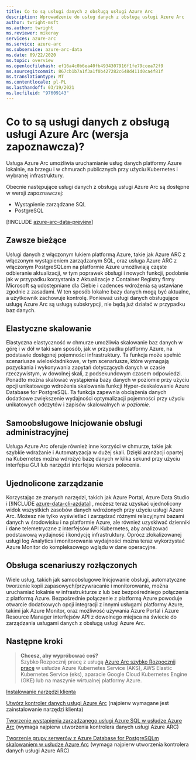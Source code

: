 ```yaml
---
title: Co to są usługi danych z obsługą usługi Azure Arc
description: Wprowadzenie do usług danych z obsługą usługi Azure Arc
author: twright-msft
ms.author: twright
ms.reviewer: mikeray
services: azure-arc
ms.service: azure-arc
ms.subservice: azure-arc-data
ms.date: 09/22/2020
ms.topic: overview
ms.openlocfilehash: ef16a4c0b6ea40fb4934307916f1fe79ccea72f9
ms.sourcegitcommit: 867cb1b7a1f3a1f0b427282c648d411d0ca4f81f
ms.translationtype: MT
ms.contentlocale: pl-PL
ms.lasthandoff: 03/19/2021
ms.locfileid: "97609143"
---
```

# <a name="what-are-azure-arc-enabled-data-services-preview"></a>Co to są usługi danych z obsługą usługi Azure Arc (wersja zapoznawcza)?

Usługa Azure Arc umożliwia uruchamianie usług danych platformy Azure lokalnie, na brzegu i w chmurach publicznych przy użyciu Kubernetes i wybranej infrastruktury.

Obecnie następujące usługi danych z obsługą usługi Azure Arc są dostępne w wersji zapoznawczej:

- Wystąpienie zarządzane SQL
- PostgreSQL

[!INCLUDE [azure-arc-data-preview](../../../includes/azure-arc-data-preview.md)]

## <a name="always-current"></a>Zawsze bieżące

Usługi danych z włączonym łukiem platformą Azure, takie jak Azure ARC z włączonym wystąpieniem zarządzanym SQL, oraz usługa Azure ARC z włączonym PostgreSQLem na platformie Azure umożliwiają częste odbieranie aktualizacji, w tym poprawek obsługi i nowych funkcji, podobnie jak w przypadku korzystania z Aktualizacje z Container Registry firmy Microsoft są udostępniane dla Ciebie i cadences wdrożenia są ustawiane zgodnie z zasadami. W ten sposób lokalne bazy danych mogą być aktualne, a użytkownik zachowuje kontrolę. Ponieważ usługi danych obsługujące usługę Azure Arc są usługą subskrypcji, nie będą już działać w przypadku baz danych.

## <a name="elastic-scale"></a>Elastyczne skalowanie

Elastyczna elastyczność w chmurze umożliwia skalowanie baz danych w górę i w dół w taki sam sposób, jak w przypadku platformy Azure, na podstawie dostępnej pojemności infrastruktury. Ta funkcja może spełnić scenariusze wieloskładnikowe, w tym scenariusze, które wymagają pozyskania i wykonywania zapytań dotyczących danych w czasie rzeczywistym, w dowolnej skali, z podsekundowym czasem odpowiedzi. Ponadto można skalować wystąpienia bazy danych w poziomie przy użyciu opcji unikatowego wdrożenia skalowania funkcji Hyper-deskalowanie Azure Database for PostgreSQL. Ta funkcja zapewnia obciążenia danych dodatkowe zwiększenie wydajności optymalizacji pojemności przy użyciu unikatowych odczytów i zapisów skalowalnych *w poziomie.*

## <a name="self-service-provisioning"></a>Samoobsługowe Inicjowanie obsługi administracyjnej

Usługa Azure Arc oferuje również inne korzyści w chmurze, takie jak szybkie wdrażanie i Automatyzacja w dużej skali. Dzięki aranżacji opartej na Kubernetes można wdrożyć bazę danych w kilka sekund przy użyciu interfejsu GUI lub narzędzi interfejsu wiersza polecenia.

## <a name="unified-management"></a>Ujednolicone zarządzanie

Korzystając ze znanych narzędzi, takich jak Azure Portal, Azure Data Studio i [!INCLUDE [azure-data-cli-azdata](../../../includes/azure-data-cli-azdata.md)] , możesz teraz uzyskać ujednolicony widok wszystkich zasobów danych wdrożonych przy użyciu usługi Azure Arc. Możesz nie tylko wyświetlać i zarządzać różnymi relacyjnymi bazami danych w środowisku i na platformie Azure, ale również uzyskiwać dzienniki i dane telemetryczne z interfejsów API Kubernetes, aby analizować podstawową wydajność i kondycję infrastruktury. Oprócz zlokalizowanej usługi log Analytics i monitorowania wydajności można teraz wykorzystać Azure Monitor do kompleksowego wglądu w dane operacyjne.

## <a name="disconnected-scenario-support"></a>Obsługa scenariuszy rozłączonych

Wiele usług, takich jak samoobsługowe Inicjowanie obsługi, automatyczne tworzenie kopii zapasowych/przywracanie i monitorowanie, można uruchamiać lokalnie w infrastrukturze z lub bez bezpośredniego połączenia z platformą Azure. Bezpośrednie połączenie z platformą Azure powoduje otwarcie dodatkowych opcji integracji z innymi usługami platformy Azure, takimi jak Azure Monitor, oraz możliwość używania Azure Portal i Azure Resource Manager interfejsów API z dowolnego miejsca na świecie do zarządzania usługami danych z obsługą usługi Azure Arc.

## <a name="next-steps"></a>Następne kroki

> **Chcesz, aby wypróbować coś?**  
> Szybko Rozpocznij pracę z usługą [Azure Arc szybko Rozpocznij pracę](https://azurearcjumpstart.io/azure_arc_jumpstart/azure_arc_data/) w usłudze Azure Kubernetes Service (AKS), AWS Elastic Kubernetes Service (eks), aparacie Google Cloud Kubernetes Engine (GKE) lub na maszynie wirtualnej platformy Azure.

[Instalowanie narzędzi klienta](install-client-tools.md)

[Utwórz kontroler danych usługi Azure Arc](create-data-controller.md) (najpierw wymagane jest zainstalowanie narzędzi klienta)

[Tworzenie wystąpienia zarządzanego usługi Azure SQL w usłudze Azure Arc](create-sql-managed-instance.md) (wymaga najpierw utworzenia kontrolera danych usługi Azure ARC)

[Tworzenie grupy serwerów z Azure Database for PostgreSQLm skalowaniem w usłudze Azure Arc](create-postgresql-hyperscale-server-group.md) (wymaga najpierw utworzenia kontrolera danych usługi Azure ARC)
